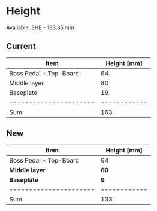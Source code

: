 # Height

Available:
3HE - 133,35 mm

## Current
| Item                   | Height [mm]  |
| ---------------------- | ------------ |
| Boss Pedal + Top-Board | 64           |
| Middle layer           | 80           |
| Baseplate              | 19           |
| ---------------------- | ------------ |
| Sum                    | 163          |

## New

| Item                   | Height [mm]  |
| ---------------------- | ------------ |
| Boss Pedal + Top-Board | 64           |
| **Middle layer**       | **60**       |
| **Baseplate**          | **9**        |
| ---------------------- | ------------ |
| Sum                    | 133          |